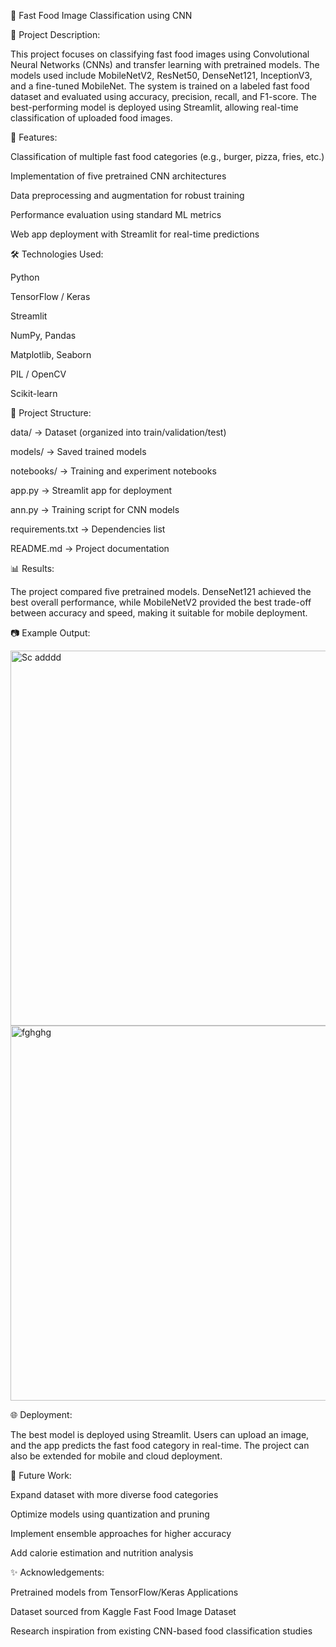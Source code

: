 🍔 Fast Food Image Classification using CNN

📌 Project Description:

This project focuses on classifying fast food images using Convolutional Neural Networks (CNNs) and transfer learning with pretrained models. The models used include MobileNetV2, ResNet50, DenseNet121, InceptionV3, and a fine-tuned MobileNet. The system is trained on a labeled fast food dataset and evaluated using accuracy, precision, recall, and F1-score. The best-performing model is deployed using Streamlit, allowing real-time classification of uploaded food images.

🚀 Features:

Classification of multiple fast food categories (e.g., burger, pizza, fries, etc.)

Implementation of five pretrained CNN architectures

Data preprocessing and augmentation for robust training

Performance evaluation using standard ML metrics

Web app deployment with Streamlit for real-time predictions

🛠️ Technologies Used:

Python

TensorFlow / Keras

Streamlit

NumPy, Pandas

Matplotlib, Seaborn

PIL / OpenCV

Scikit-learn

📂 Project Structure:

data/ → Dataset (organized into train/validation/test)

models/ → Saved trained models

notebooks/ → Training and experiment notebooks

app.py → Streamlit app for deployment

ann.py → Training script for CNN models

requirements.txt → Dependencies list

README.md → Project documentation

📊 Results:

The project compared five pretrained models. DenseNet121 achieved the best overall performance, while MobileNetV2 provided the best trade-off between accuracy and speed, making it suitable for mobile deployment.

📷 Example Output:

<img width="862" height="600" alt="Sc adddd" src="https://github.com/user-attachments/assets/94beba7c-2a8e-40f3-a22b-6c203f5fbef0" />
<img width="862" height="600" alt="fghghg" src="https://github.com/user-attachments/assets/45c1dd57-3a70-4b19-80c3-d62713222223" />

🌐 Deployment:

The best model is deployed using Streamlit. Users can upload an image, and the app predicts the fast food category in real-time. The project can also be extended for mobile and cloud deployment.

📖 Future Work:

Expand dataset with more diverse food categories

Optimize models using quantization and pruning

Implement ensemble approaches for higher accuracy

Add calorie estimation and nutrition analysis

✨ Acknowledgements:

Pretrained models from TensorFlow/Keras Applications

Dataset sourced from Kaggle Fast Food Image Dataset

Research inspiration from existing CNN-based food classification studies
